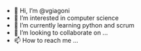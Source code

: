 - 👋 Hi, I’m @vgiagoni
- 👀 I’m interested in computer science
- 🌱 I’m currently learning python and scrum
- 💞️ I’m looking to collaborate on ...
- 📫 How to reach me ...

<!---
vgiagoni/vgiagoni is a ✨ special ✨ repository because its `README.md` (this file) appears on your GitHub profile.
You can click the Preview link to take a look at your changes.
--->

